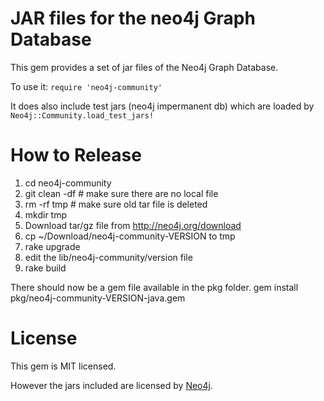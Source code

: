 JAR files for the neo4j Graph Database
==================================================

This gem provides a set of jar files of the Neo4j Graph Database.

To use it: `require 'neo4j-community'`

It does also include test jars (neo4j impermanent db) which are loaded by `Neo4j::Community.load_test_jars!`

How to Release
==================================================

1. cd neo4j-community
2. git clean -df # make sure there are no local file
3. rm -rf tmp # make sure old tar file is deleted
4. mkdir tmp
5. Download tar/gz file from http://neo4j.org/download
6. cp ~/Download/neo4j-community-VERSION to tmp
7. rake upgrade
8. edit the lib/neo4j-community/version file
9. rake build

There should now be a gem file available in the pkg folder.
  gem install pkg/neo4j-community-VERSION-java.gem  


License
==================================================

This gem is MIT licensed.

However the jars included are licensed by [Neo4j](http://neo4j.orb).

